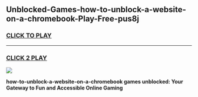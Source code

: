 
## Unblocked-Games-how-to-unblock-a-website-on-a-chromebook-Play-Free-pus8j
<h3>
<a href="https://premium76.site?title=how-to-unblock-a-website-on-a-chromebook&ref=10A">CLICK TO PLAY</a></h3>
<hr>

<h3>
<a href="https://premium76.site?title=how-to-unblock-a-website-on-a-chromebook&ref=10A">CLICK 2 PLAY</a>
  
</h3>

<a href="https://premium76.site?title=how-to-unblock-a-website-on-a-chromebook&ref=10A"><img src="https://clearcache.store/games.png"></a>


**how-to-unblock-a-website-on-a-chromebook games unblocked: Your Gateway to Fun and Accessible Online Gaming**
